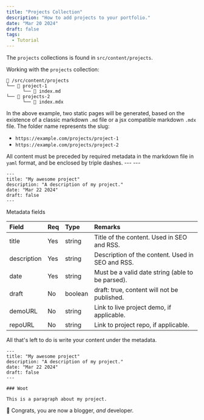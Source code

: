 ```yaml
---
title: "Projects Collection"
description: "How to add projects to your portfolio."
date: "Mar 20 2024"
draft: false
tags:
  - Tutorial
---
```


The `projects` collections is found in `src/content/projects`.

Working with the `projects` collection:

```
📁 /src/content/projects
└── 📁 project-1
      └── 📄 index.md
└── 📁 projects-2
      └── 📄 index.mdx
```

In the above example, two static pages will be generated, based on the existence of a classic markdown `.md` file or a jsx compatible markdown `.mdx` file. The folder name represents the slug:

- `https://example.com/projects/project-1`
- `https://example.com/projects/project-2`

All content must be preceded by required metadata in the markdown file in `yaml` format, and be enclosed by triple dashes. --- ---

```mdx
---
title: "My awesome project"
description: "A description of my project."
date: "Mar 22 2024"
draft: false
---
```

Metadata fields

| Field       | Req | Type    | Remarks                                          |
| :---------- | :-- | :------ | :----------------------------------------------- |
| title       | Yes | string  | Title of the content. Used in SEO and RSS.       |
| description | Yes | string  | Description of the content. Used in SEO and RSS. |
| date        | Yes | string  | Must be a valid date string (able to be parsed). |
| draft       | No  | boolean | draft: true, content will not be published.      |
| demoURL     | No  | string  | Link to live project demo, if applicable.        |
| repoURL     | No  | string  | Link to project repo, if applicable.             |

All that's left to do is write your content under the metadata.

```mdx
---
title: "My awesome project"
description: "A description of my project."
date: "Mar 22 2024"
draft: false
---

### Woot

This is a paragraph about my project.
```

🎉 Congrats, you are now a blogger, _and_ developer.
